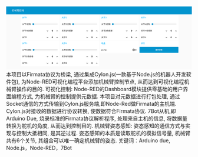 ![demo](./imgs/demo.png)
本项目以Firmata协议为桥梁, 通过集成Cylon.js(一款基于Node.js的机器人开发软件包), 为Node-RED可视化编程平台添加机械臂控制节点, 从而达到可视化编程机械臂操作的目的.
可视化控制: Node-RED的Dashboard模块提供零基础的用户界面编程方式, 为机械臂的控制提供元数据. 本项目对元数据进行打包处理, 通过Socket通信的方式传输到Cylon.js服务端,即Node-Red做Firmata的主机端. Cylon.js对接收的数据进行协议转换, 使数据符合Firmata协议. 7Bot从机,即Arduino Due, 烧录标准的Firmata协议解析程序, 处理来自主机的信息, 将数据量转换为舵机的角度, 从而达到控制目的.
机械臂姿态感知: 姿态感知的通信方式与实现与控制大抵相同, 是其逆过程. 姿态感知的本质是读取舵机的模拟信号量, 机械臂共有6个关节, 其组合可以唯一确定机械臂的姿态.
 关键词：Arduino due, Node.js，Node-RED，7Bot